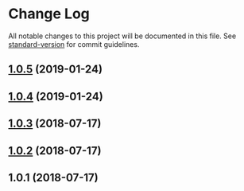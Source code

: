 # Change Log

All notable changes to this project will be documented in this file. See [standard-version](https://github.com/conventional-changelog/standard-version) for commit guidelines.

<a name="1.0.5"></a>
## [1.0.5](https://github.com/OviOvocny/zen-bridge/compare/v1.0.4...v1.0.5) (2019-01-24)



<a name="1.0.4"></a>
## [1.0.4](https://github.com/OviOvocny/zen-bridge/compare/v1.0.3...v1.0.4) (2019-01-24)



<a name="1.0.3"></a>
## [1.0.3](https://github.com/OviOvocny/zen-bridge/compare/v1.0.2...v1.0.3) (2018-07-17)



<a name="1.0.2"></a>
## [1.0.2](https://github.com/OviOvocny/zen-bridge/compare/v1.0.1...v1.0.2) (2018-07-17)



<a name="1.0.1"></a>
## 1.0.1 (2018-07-17)
